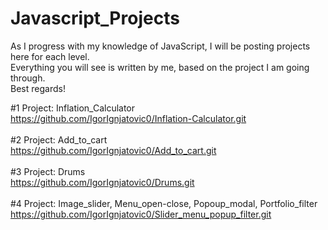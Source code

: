 # Javascript_Projects
As I progress with my knowledge of JavaScript, I will be posting projects here for each level. <br>
Everything you will see is written by me, based on the project I am going through. <br>
Best regards!

#1 Project: Inflation_Calculator<br>
https://github.com/IgorIgnjatovic0/Inflation-Calculator.git
<br><br>
#2 Project: Add_to_cart<br>
https://github.com/IgorIgnjatovic0/Add_to_cart.git
<br><br>
#3 Project: Drums <br>
https://github.com/IgorIgnjatovic0/Drums.git
<br><br>
#4 Project: Image_slider, Menu_open-close, Popoup_modal, Portfolio_filter<br>
https://github.com/IgorIgnjatovic0/Slider_menu_popup_filter.git
